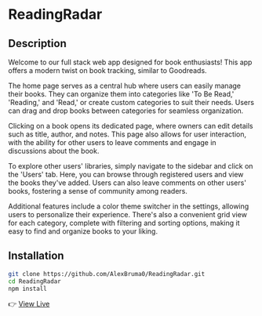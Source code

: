 # ReadingRadar

## Description

Welcome to our full stack web app designed for book enthusiasts! This app offers a modern twist on book tracking, similar to Goodreads.

The home page serves as a central hub where users can easily manage their books. They can organize them into categories like 'To Be Read,' 'Reading,' and 'Read,' or create custom categories to suit their needs. Users can drag and drop books between categories for seamless organization.

Clicking on a book opens its dedicated page, where owners can edit details such as title, author, and notes. This page also allows for user interaction, with the ability for other users to leave comments and engage in discussions about the book.

To explore other users' libraries, simply navigate to the sidebar and click on the 'Users' tab. Here, you can browse through registered users and view the books they've added. Users can also leave comments on other users' books, fostering a sense of community among readers.

Additional features include a color theme switcher in the settings, allowing users to personalize their experience. There's also a convenient grid view for each category, complete with filtering and sorting options, making it easy to find and organize books to your liking.

## Installation 

```bash
git clone https://github.com/AlexBruma0/ReadingRadar.git
cd ReadingRadar
npm install

```

👉 [View Live](https://hannahs-books.surge.sh/)
